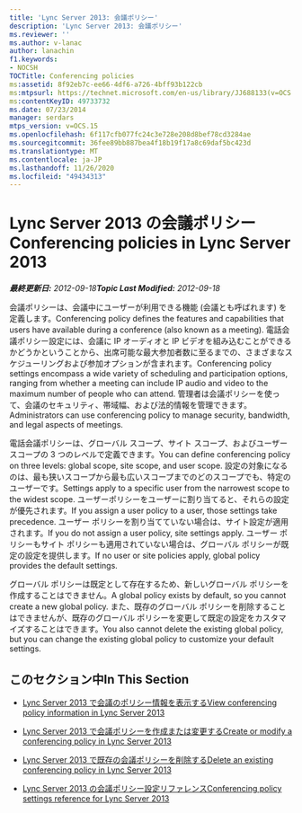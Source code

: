 ```yaml
---
title: 'Lync Server 2013: 会議ポリシー'
description: 'Lync Server 2013: 会議ポリシー'
ms.reviewer: ''
ms.author: v-lanac
author: lanachin
f1.keywords:
- NOCSH
TOCTitle: Conferencing policies
ms:assetid: 8f92eb7c-ee66-4df6-a726-4bff93b122cb
ms:mtpsurl: https://technet.microsoft.com/en-us/library/JJ688133(v=OCS.15)
ms:contentKeyID: 49733732
ms.date: 07/23/2014
manager: serdars
mtps_version: v=OCS.15
ms.openlocfilehash: 6f117cfb077fc24c3e728e208d8bef78cd3284ae
ms.sourcegitcommit: 36fee89bb887bea4f18b19f17a8c69daf5bc423d
ms.translationtype: MT
ms.contentlocale: ja-JP
ms.lasthandoff: 11/26/2020
ms.locfileid: "49434313"
---
```

# <a name="conferencing-policies-in-lync-server-2013"></a><span data-ttu-id="dbfc4-103">Lync Server 2013 の会議ポリシー</span><span class="sxs-lookup"><span data-stu-id="dbfc4-103">Conferencing policies in Lync Server 2013</span></span>

<div data-xmlns="http://www.w3.org/1999/xhtml">

<div class="topic" data-xmlns="http://www.w3.org/1999/xhtml" data-msxsl="urn:schemas-microsoft-com:xslt" data-cs="https://msdn.microsoft.com/">

<div data-asp="https://msdn2.microsoft.com/asp">



</div>

<div id="mainSection">

<div id="mainBody"><span data-ttu-id="dbfc4-104">

<span> </span></span><span class="sxs-lookup"><span data-stu-id="dbfc4-104">

<span> </span></span></span>

<span data-ttu-id="dbfc4-105">_**最終更新日:** 2012-09-18_</span><span class="sxs-lookup"><span data-stu-id="dbfc4-105">_**Topic Last Modified:** 2012-09-18_</span></span>

<span data-ttu-id="dbfc4-106">会議ポリシーは、会議中にユーザーが利用できる機能 (会議とも呼ばれます) を定義します。</span><span class="sxs-lookup"><span data-stu-id="dbfc4-106">Conferencing policy defines the features and capabilities that users have available during a conference (also known as a meeting).</span></span> <span data-ttu-id="dbfc4-107">電話会議ポリシー設定には、会議に IP オーディオと IP ビデオを組み込むことができるかどうかということから、出席可能な最大参加者数に至るまでの、さまざまなスケジューリングおよび参加オプションが含まれます。</span><span class="sxs-lookup"><span data-stu-id="dbfc4-107">Conferencing policy settings encompass a wide variety of scheduling and participation options, ranging from whether a meeting can include IP audio and video to the maximum number of people who can attend.</span></span> <span data-ttu-id="dbfc4-108">管理者は会議ポリシーを使って、会議のセキュリティ、帯域幅、および法的情報を管理できます。</span><span class="sxs-lookup"><span data-stu-id="dbfc4-108">Administrators can use conferencing policy to manage security, bandwidth, and legal aspects of meetings.</span></span>

<span data-ttu-id="dbfc4-109">電話会議ポリシーは、グローバル スコープ、サイト スコープ、およびユーザー スコープの 3 つのレベルで定義できます。</span><span class="sxs-lookup"><span data-stu-id="dbfc4-109">You can define conferencing policy on three levels: global scope, site scope, and user scope.</span></span> <span data-ttu-id="dbfc4-110">設定の対象になるのは、最も狭いスコープから最も広いスコープまでのどのスコープでも、特定のユーザーです。</span><span class="sxs-lookup"><span data-stu-id="dbfc4-110">Settings apply to a specific user from the narrowest scope to the widest scope.</span></span> <span data-ttu-id="dbfc4-111">ユーザーポリシーをユーザーに割り当てると、それらの設定が優先されます。</span><span class="sxs-lookup"><span data-stu-id="dbfc4-111">If you assign a user policy to a user, those settings take precedence.</span></span> <span data-ttu-id="dbfc4-112">ユーザー ポリシーを割り当てていない場合は、サイト設定が適用されます。</span><span class="sxs-lookup"><span data-stu-id="dbfc4-112">If you do not assign a user policy, site settings apply.</span></span> <span data-ttu-id="dbfc4-113">ユーザー ポリシーもサイト ポリシーも適用されていない場合は、グローバル ポリシーが既定の設定を提供します。</span><span class="sxs-lookup"><span data-stu-id="dbfc4-113">If no user or site policies apply, global policy provides the default settings.</span></span>

<span data-ttu-id="dbfc4-114">グローバル ポリシーは既定として存在するため、新しいグローバル ポリシーを作成することはできません。</span><span class="sxs-lookup"><span data-stu-id="dbfc4-114">A global policy exists by default, so you cannot create a new global policy.</span></span> <span data-ttu-id="dbfc4-115">また、既存のグローバル ポリシーを削除することはできませんが、既存のグローバル ポリシーを変更して既定の設定をカスタマイズすることはできます。</span><span class="sxs-lookup"><span data-stu-id="dbfc4-115">You also cannot delete the existing global policy, but you can change the existing global policy to customize your default settings.</span></span>

<div>

## <a name="in-this-section"></a><span data-ttu-id="dbfc4-116">このセクション中</span><span class="sxs-lookup"><span data-stu-id="dbfc4-116">In This Section</span></span>

  - [<span data-ttu-id="dbfc4-117">Lync Server 2013 で会議のポリシー情報を表示する</span><span class="sxs-lookup"><span data-stu-id="dbfc4-117">View conferencing policy information in Lync Server 2013</span></span>](lync-server-2013-view-conferencing-policy-information.md)

  - [<span data-ttu-id="dbfc4-118">Lync Server 2013 で会議ポリシーを作成または変更する</span><span class="sxs-lookup"><span data-stu-id="dbfc4-118">Create or modify a conferencing policy in Lync Server 2013</span></span>](lync-server-2013-create-or-modify-a-conferencing-policy.md)

  - [<span data-ttu-id="dbfc4-119">Lync Server 2013 で既存の会議ポリシーを削除する</span><span class="sxs-lookup"><span data-stu-id="dbfc4-119">Delete an existing conferencing policy in Lync Server 2013</span></span>](lync-server-2013-delete-an-existing-conferencing-policy.md)

  - [<span data-ttu-id="dbfc4-120">Lync Server 2013 の会議ポリシー設定リファレンス</span><span class="sxs-lookup"><span data-stu-id="dbfc4-120">Conferencing policy settings reference for Lync Server 2013</span></span>](lync-server-2013-conferencing-policy-settings-reference.md)

<span data-ttu-id="dbfc4-121"></div>

</div>

<span> </span>

</div>

</div>

</span><span class="sxs-lookup"><span data-stu-id="dbfc4-121"></div>

</div>

<span> </span>

</div>

</div>

</span></span></div>

